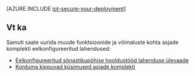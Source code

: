 <properties
 pageTitle="Turvaline juurutamise asjade Interneti | Microsoft Azure'i"
 description="Selles artiklis üksikasjad, kuidas tagada teie asjade juurutamine"
 services=""
 suite="iot-suite"
 documentationCenter=""
 authors="YuriDio"
 manager="timlt"
 editor=""/>

<tags
 ms.service="iot-suite"
 ms.devlang="na"
 ms.topic="article"
 ms.tgt_pltfrm="na"
 ms.workload="na"
 ms.date="10/17/2016"
 ms.author="yurid"/>

[AZURE.INCLUDE [iot-secure-your-deployment](../../includes/iot-secure-your-deployment.md)]

## <a name="see-also"></a>Vt ka

Samuti saate uurida muude funktsioonide ja võimaluste kohta asjade komplekti eelkonfigureeritud lahendused:

- [Eelkonfigureeritud sõnastikupõhise hooldustööd lahenduse ülevaade][lnk-predictive-overview]
- [Korduma kippuvad küsimused asjade komplekti][lnk-faq]

[lnk-predictive-overview]: iot-suite-predictive-overview.md
[lnk-faq]: iot-suite-faq.md